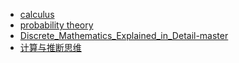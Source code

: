 -   [calculus](/math/calculus.md)
-   [probability theory](/math/probability_theory.md)
-   [Discrete_Mathematics_Explained_in_Detail-master](/math/Discrete_Mathematics_Explained_in_Detail-master.md)
-   [计算与推断思维](/math/data8/README.md)